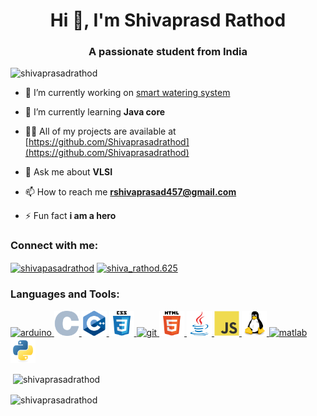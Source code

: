 <h1 align="center">Hi 👋, I'm Shivaprasd Rathod</h1>
<h3 align="center">A passionate student from India</h3>

<p align="left"> <img src="https://komarev.com/ghpvc/?username=shivaprasadrathod&label=Profile%20views&color=0e75b6&style=flat" alt="shivaprasadrathod" /> </p>

- 🔭 I’m currently working on [smart watering system](#)

- 🌱 I’m currently learning **Java core**

- 👨‍💻 All of my projects are available at [https://github.com/Shivaprasadrathod](https://github.com/Shivaprasadrathod)

- 💬 Ask me about **VLSI**

- 📫 How to reach me **rshivaprasad457@gmail.com**

- ⚡ Fun fact **i am a hero**

<h3 align="left">Connect with me:</h3>
<p align="left">
<a href="https://linkedin.com/in/shivapasadrathod" target="blank"><img align="center" src="https://raw.githubusercontent.com/rahuldkjain/github-profile-readme-generator/master/src/images/icons/Social/linked-in-alt.svg" alt="shivapasadrathod" height="30" width="40" /></a>
<a href="https://instagram.com/shiva_rathod.625" target="blank"><img align="center" src="https://raw.githubusercontent.com/rahuldkjain/github-profile-readme-generator/master/src/images/icons/Social/instagram.svg" alt="shiva_rathod.625" height="30" width="40" /></a>
</p>

<h3 align="left">Languages and Tools:</h3>
<p align="left"> <a href="https://www.arduino.cc/" target="_blank" rel="noreferrer"> <img src="https://cdn.worldvectorlogo.com/logos/arduino-1.svg" alt="arduino" width="40" height="40"/> </a> <a href="https://www.cprogramming.com/" target="_blank" rel="noreferrer"> <img src="https://raw.githubusercontent.com/devicons/devicon/master/icons/c/c-original.svg" alt="c" width="40" height="40"/> </a> <a href="https://www.w3schools.com/cpp/" target="_blank" rel="noreferrer"> <img src="https://raw.githubusercontent.com/devicons/devicon/master/icons/cplusplus/cplusplus-original.svg" alt="cplusplus" width="40" height="40"/> </a> <a href="https://www.w3schools.com/css/" target="_blank" rel="noreferrer"> <img src="https://raw.githubusercontent.com/devicons/devicon/master/icons/css3/css3-original-wordmark.svg" alt="css3" width="40" height="40"/> </a> <a href="https://git-scm.com/" target="_blank" rel="noreferrer"> <img src="https://www.vectorlogo.zone/logos/git-scm/git-scm-icon.svg" alt="git" width="40" height="40"/> </a> <a href="https://www.w3.org/html/" target="_blank" rel="noreferrer"> <img src="https://raw.githubusercontent.com/devicons/devicon/master/icons/html5/html5-original-wordmark.svg" alt="html5" width="40" height="40"/> </a> <a href="https://www.java.com" target="_blank" rel="noreferrer"> <img src="https://raw.githubusercontent.com/devicons/devicon/master/icons/java/java-original.svg" alt="java" width="40" height="40"/> </a> <a href="https://developer.mozilla.org/en-US/docs/Web/JavaScript" target="_blank" rel="noreferrer"> <img src="https://raw.githubusercontent.com/devicons/devicon/master/icons/javascript/javascript-original.svg" alt="javascript" width="40" height="40"/> </a> <a href="https://www.linux.org/" target="_blank" rel="noreferrer"> <img src="https://raw.githubusercontent.com/devicons/devicon/master/icons/linux/linux-original.svg" alt="linux" width="40" height="40"/> </a> <a href="https://www.mathworks.com/" target="_blank" rel="noreferrer"> <img src="https://upload.wikimedia.org/wikipedia/commons/2/21/Matlab_Logo.png" alt="matlab" width="40" height="40"/> </a> <a href="https://www.python.org" target="_blank" rel="noreferrer"> <img src="https://raw.githubusercontent.com/devicons/devicon/master/icons/python/python-original.svg" alt="python" width="40" height="40"/> </a> </p>

<p>&nbsp;<img align="center" src="https://github-readme-stats.vercel.app/api?username=shivaprasadrathod&show_icons=true&locale=en" alt="shivaprasadrathod" /></p>

<p><img align="center" src="https://github-readme-streak-stats.herokuapp.com/?user=shivaprasadrathod&" alt="shivaprasadrathod" /></p>
